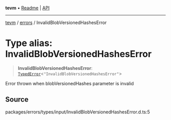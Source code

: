 **tevm** • [Readme](../../README.md) \| [API](../../modules.md)

***

[tevm](../../README.md) / [errors](../README.md) / InvalidBlobVersionedHashesError

# Type alias: InvalidBlobVersionedHashesError

> **InvalidBlobVersionedHashesError**: [`TypedError`](TypedError.md)\<`"InvalidBlobVersionedHashesError"`\>

Error thrown when blobVersionedHashes parameter is invalid

## Source

packages/errors/types/input/InvalidBlobVersionedHashesError.d.ts:5
